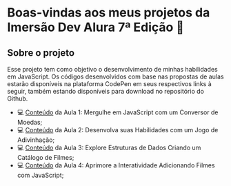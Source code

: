 <!--Introdução e Descrição (Início)-->
#  Boas-vindas aos meus projetos da Imersão Dev Alura 7ª Edição 👋
## Sobre o projeto
<p>Esse projeto tem como objetivo o desenvolvimento de minhas habilidades em JavaScript. Os códigos desenvolvidos com base nas propostas de aulas estarão disponíveis na plataforma CodePen em seus respectivos links à seguir, também estando disponíveis para download no repositório do Github.</p>
<ul>
  <li>💻 <a href="https://codepen.io/mavibrasao/pen/yLZoBZr">Conteúdo</a> da Aula 1: Mergulhe em JavaScript com um Conversor de Moedas;</li>
  <li>💻 <a href="https://codepen.io/mavibrasao/pen/VwgzaLL">Conteúdo</a> da Aula 2: Desenvolva suas Habilidades com um Jogo de Adivinhação;</li>
  <li>💻 <a href="https://codepen.io/mavibrasao/pen/KKJvzdo">Conteúdo</a> da Aula 3: Explore Estruturas de Dados Criando um Catálogo de Filmes;</li>
  <li>💻 <a href="https://codepen.io/mavibrasao/pen/jOdLqbZ">Conteúdo</a> da Aula 4: Aprimore a Interatividade Adicionando Filmes com JavaScript;</li>
  <!--<li>💻 <a href="https://codepen.io/mavibrasao/pen/poGryjV">Conteúdo</a> da Aula 5: Desbravando Objetos e Construindo uma Tabela de Classificação.</li>
  -->
</ul>
<!--Introdução e Descrição (Fim)-->
